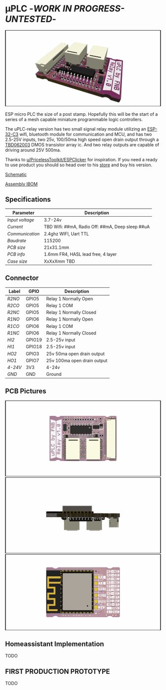 ﻿# μPLC -_WORK IN PROGRESS-UNTESTED_-
![Front](./PICTURES/TOP.PNG)

ESP micro PLC the size of a post stamp. Hopefully this will be the start of a series of a mesh capable miniature programmable logic controllers.

The uPLC-relay version  has two small signal relay module utilizing an [ESP-32-C3](./DOCUMENTATION/esp-12f_product_specification_en.pdf) wifi, bluetooth module for communication and MCU, and has two 2.5-25V inputs, two 25v, 100/50ma high speed open drain output through a [TBD062003](./DOCUMENTATION/2304140030_TOSHIBA-TBD62003AFWG_C114084.pdf) DMOS transistor array ic. And two relay outputs are capable of driving around 25V 500ma. 

Thanks to [u/PricelessToolkit/ESPClicker](https://github.com/PricelessToolkit/ESPClicker) for inspiration. If you need a ready to use product you should so head over to his [store](https://www.pricelesstoolkit.com/en/projects/32-espclicker-0741049314405.html) and buy his version.

[Schematic](./DOCUMENTATION/_schematic.pdf)


[Assembly IBOM](https://htmlpreview.github.io/?https://raw.githubusercontent.com/fredriknk/uplc/main/DOCUMENTATION/ibom.html)

## Specifications
| **Parameter**   | **Description**                                                     |
|-----------------|---------------------------------------------------------------------|
| _Input voltage_ | 3.7-24v                               |
| _Current_       | TBD Wifi: ##mA, Radio Off: ##mA, Deep sleep ##uA |  
| _Communication_ | 2.4ghz WIFI, Uart TTL                            |
| _Baudrate_      | 115200                                                              |
| _PCB size_      | 21x31.1mm                                                             |
| _PCB info_      | 1.6mm FR4, HASL lead free, 4 layer               |
| _Case size_     | XxXxXmm TBD                                                         |

## Connector

| **Label**   | **GPIO**|**Description**       |
|------------|-----|-------------------------|
|_R2NO_ | GPIO5 | Relay 1 Normally Open |
|_R2CO_ | GPIO5  | Relay 1 COM |
|_R2NC_ | GPIO5 | Relay 1 Normally Closed |
|_R1NO_ | GPIO6 | Relay 1 Normally Open |
|_R1CO_ | GPIO6  | Relay 1 COM |
|_R1NC_ | GPIO6 | Relay 1 Normally Closed |
|_HI2_ | GPIO19 | 2.5-25v input |
|_HI1_ | GPIO18 | 2.5-25v input |
|_HO2_ | GPIO3 | 25v 50ma open drain output |
|_HO1_ | GPIO7 | 25v 100ma open drain output |
|_4-24V_ | 3V3 |4-24v |
|_GND_ | GND |  Ground  |

## PCB Pictures
![Front](./PICTURES/OTOP.PNG)
![Side](./PICTURES/OLEFT.png)
![Back](./PICTURES/OBOT.PNG)

## Homeassistant Implementation
TODO

## FIRST PRODUCTION PROTOTYPE
TODO
